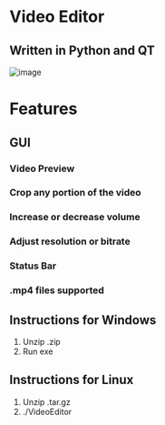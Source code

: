 # Video Editor

## Written in Python and QT

![image](https://github.com/user-attachments/assets/e2cb9e0f-2c1e-457a-8e58-5411b921210b)

# Features

## GUI
### Video Preview
### Crop any portion of the video
### Increase or decrease volume
### Adjust resolution or bitrate
### Status Bar
### .mp4 files supported

## Instructions for Windows
1. Unzip .zip
2. Run exe

## Instructions for Linux
1. Unzip .tar.gz
2. ./VideoEditor
